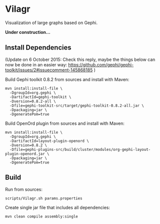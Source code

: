 Vilagr
======

Visualization of large graphs based on Gephi.

**Under construction...**


Install Dependencies
--------------------

(Update on 6 October 2015:
Check this reply, maybe the things below can now be done in an easier way:
https://github.com/gephi/gephi-toolkit/issues/2#issuecomment-145868185
)

Build Gephi toolkit 0.8.2 from sources and install with Maven:

    mvn install:install-file \
      -DgroupId=org.gephi \
      -DartifactId=gephi-toolkit \
      -Dversion=0.8.2-all \
      -Dfile=gephi-toolkit-src/target/gephi-toolkit-0.8.2-all.jar \
      -Dpackaging=jar \
      -DgeneratePom=true

Build OpenOrd plugin from sources and install with Maven:

    mvn install:install-file \
      -DgroupId=org.gephi \
      -DartifactId=layout-plugin-openord \
      -Dversion=0.8.2 \
      -Dfile=gephi-plugins-src/build/cluster/modules/org-gephi-layout-plugin-openord.jar \
      -Dpackaging=jar \
      -DgeneratePom=true


Build
-----

Run from sources:

    scripts/Vilagr.sh params.properties

Create single jar file that includes all dependencies:

    mvn clean compile assembly:single
